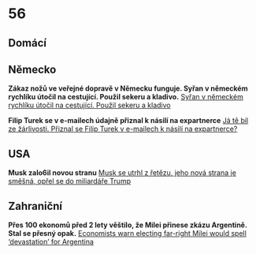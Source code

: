 # 56

## Domácí

## Německo

**Zákaz nožů ve veřejné dopravě v Německu funguje. Syřan v německém rychlíku útočil na cestující. Použil sekeru a kladivo.** [Syřan v německém rychlíku útočil na cestující. Použil sekeru a kladivo](https://www.novinky.cz/clanek/zahranicni-evropa-syran-v-nemeckem-rychliku-utocil-na-cestujici-pouzil-sekeru-a-kladivo-40528764)

**Filip Turek se v e-mailech údajně přiznal k násilí na expartnerce** [Já tě bil ze žárlivosti. Přiznal se Filip Turek v e-mailech k násilí na expartnerce?](https://www.idnes.cz/zpravy/domaci/filip-turek-trestni-oznameni-rychlikova-nasili-biti-znasilneni-expartnerka.A250705_140332_domaci_tty)

## USA

**Musk zalo6il novou stranu** [Musk se utrhl z řetězu, jeho nová strana je směšná, opřel se do miliardáře Trump](https://www.idnes.cz/zpravy/zahranicni/donald-trump-elon-musk-nova-politicka-strana-amerika-usa.A250707_074953_zahranicni_herp)

## Zahraniční

**Přes 100 ekonomů před 2 lety věštilo, že Milei přinese zkázu Argentině. Stal se přesný opak.** [Economists warn electing far-right Milei would spell ‘devastation’ for Argentina](https://x.com/PraviceKonzerva/status/1941518793743925695)
